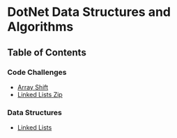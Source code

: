 # DotNet Data Structures and Algorithms
## Table of Contents

### Code Challenges
- [Array Shift](code-challenges/ArrayShift/README.md)
- [Linked Lists Zip](code-challenges/LLZIP/README.md)

### Data Structures
- [Linked Lists](data-structures/LinkedListLibrary/README.md)